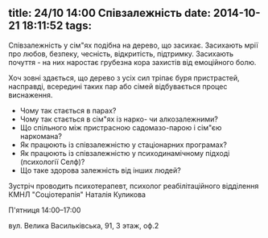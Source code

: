 title: 24/10 14:00 Співзалежність
date: 2014-10-21 18:11:52
tags:
---
Співзалежність у сім"ях подібна на дерево, що засихає. Засихають мрії про любов, безпеку, чесність, відкритість, підтримку. Засихають почуття - на них наростає грубезна кора захистів від емоційного болю.

Хоч зовні здається, що дерево з усіх сил тріпає буря пристрастей, насправді, всередині таких пар або сімей відбувається процес виснаження.

* Чому так стається в парах?
* Чому так стається в сім"ях із нарко- чи алкозалежними?
* Що спільного між пристрасною садомазо-парою і сім"єю наркомана?
* Як працюють із співзалежністю у стаціонарних програмах?
* Як працюють із співзалежністю у психодинамічному підході (психології Селф)?
* Що таке здорова залежність від інших людей?

Зустріч проводить психотерапевт, психолог реабілітаційного відділення КМНЛ "Соціотерапія" Наталія Куликова

П'ятниця 14:00–17:00

вул. Велика Васильківська, 91, 3 этаж, оф.2